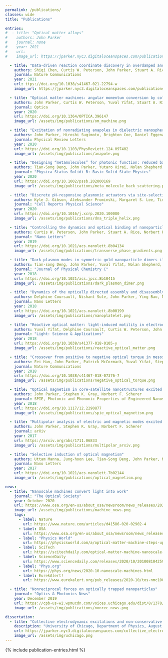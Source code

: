 ```yaml
---
permalink: /publications/
classes: wide
title: "Publications"

entries:
#  - title: "Optical matter alloys"
#    authors: John Parker
#    journal: none
#    year: 2021
#    url:
#    image_url: https://jparker.nyc3.digitaloceanspaces.com/publications/om_alloy_teaser.svg

  - title: "Data-driven reaction coordinate discovery in overdamped and non-conservative systems: application to optical matter structural isomerization"
    authors: Shiqi Chen, Curtis W. Peterson, John Parker, Stuart A. Rice, Andrew L. Ferguson & Norbert F. Scherer
    journal: Nature Communications
    year: 2021
    url: ttps://doi.org/10.1038/s41467-021-22794-w
    image_url: https://jparker.nyc3.digitaloceanspaces.com/publications/data_driven_reaction_teaser.png

  - title: "Optical matter machines: angular momentum conversion by collective modes in optically bound nanoparticle arrays"
    authors: John Parker, Curtis W. Peterson, Yuval Yifat, Stuart A. Rice, Zijie Yan, Stephen K. Gray, Norbert F. Scherer
    journal: Optica
    year: 2020
    url: https://doi.org/10.1364/OPTICA.396147
    image_url: /assets/img/publications/om_machine.png

  - title: "Excitation of nonradiating anapoles in dielectric nanospheres"
    authors: John Parker, Hiroshi Sugimoto, Brighton Coe, Daniel Eggena, Minoru Fujii, Norbert F. Scherer, Stephen K. Gray, Uttam Manna
    journal: Physical Review Letters
    year: 2020
    url: https://doi.org/10.1103/PhysRevLett.124.097402
    image_url: /assets/img/publications/anapole.png

  - title: "Designing “metamolecules” for photonic function: reduced back scattering"
    authors: Tian-Song Deng, John Parker, Yutaro Hirai, Nolan Shepherd, Hiroshi Yabu, Norbert F. Scherer
    journal: "Physica Status Solidi B: Basic Solid State Physics"
    year: 2020
    url: https://doi.org/10.1002/pssb.202000169
    image_url: /assets/img/publications/meta_molecule_back_scattering.png

  - title: "Discrete pH-responsive plasmonic actuators via site-selective encoding of nanoparticles with DNA triple helix motif"
    authors: Kyle J. Gibson, Aleksander Prominski, Margaret S. Lee, Timothy M. Cronin, John Parker, Yossi Weizmann
    journal: "Cell Reports Physical Science"
    year: 2020
    url: https://doi.org/10.1016/j.xcrp.2020.100080
    image_url: /assets/img/publications/dna_triple_helix.png

  - title: "Controlling the dynamics and optical binding of nanoparticle homodimers with transverse phase gradients"
    authors: Curtis W. Peterson, John Parker, Stuart A. Rice, Norbert F. Scherer
    journal: "Nano Letters"
    year: 2019
    url: https://doi.org/10.1021/acs.nanolett.8b04134
    image_url: /assets/img/publications/transverse_phase_gradients.png

  - title: "Dark plasmon modes in symmetric gold nanoparticle dimers illuminated by focused cylindrical vector beams"
    authors: Tian-song Deng, John Parker, Yuval Yifat, Nolan Shepherd, Norbert F. Scherer
    journal: "Journal of Physical Chemistry C"
    year: 2018
    url: https://doi.org/10.1021/acs.jpcc.8b10415
    image_url: /assets/img/publications/dark_plasmon_dimer.png

  - title: "Dynamics of the optically directed assembly and disassembly of gold nanoplatelet arrays"
    authors: Delphine Coursault, Nishant Sule, John Parker, Ying Bao, Norbert F. Scherer
    journal: Nano Letters
    year: 2018
    url: https://doi.org/10.1021/acs.nanolett.8b00199
    image_url: /assets/img/publications/nanoplatelet.png

  - title: "Reactive optical matter: light-induced motility in electrodynamically asymmetric nano-scale scatterers"
    authors: Yuval Yifat, Delphine Coursault, Curtis W. Peterson, John Parker, Ying Bao, Stephen K. Gray, Stuart A. Rice, Norbert F. Scherer
    journal: "Light: Science & Applications"
    year: 2018
    url: https://doi.org/10.1038/s41377-018-0105-y
    image_url: /assets/img/publications/reactive_optical_matter.png

  - title: "Crossover from positive to negative optical torque in mesoscale optical matter"
    authors: Fei Han, John Parker, Patrick McCormack, Yuval Yifat, Stephen K. Gray, Norbert F. Scherer, Zijie Yan
    journal: Nature Communications
    year: 2018
    url: https://doi.org/10.1038/s41467-018-07376-7
    image_url: /assets/img/publications/negative_optical_torque.png

  - title: "Optical magnetism in core-satellite nanostructures excited by vector beams"
    authors: John Parker, Stephen K. Gray, Norbert F. Scherer
    journal: SPIE, Photonic and Phononic Properties of Engineered Nanostructures VIII
    year: 2018
    url: https://doi.org/10.1117/12.2290877
    image_url: /assets/img/publications/spie_optical_magnetism.png

  - title: "Multipolar analysis of electric and magnetic modes excited by vector beams in core-satellite nano-structures"
    authors: John Parker, Stephen K. Gray, Norbert F. Scherer
    journal: arXiv
    year: 2017
    url: https://arxiv.org/abs/1711.06833
    image_url: /assets/img/publications/multipolar_arxiv.png

  - title: "Selective induction of optical magnetism"
    authors: Uttam Manna, Jung-hoon Lee, Tian-Song Deng, John Parker, Nolan Shepherd, Yossi Weizmann, Norbert F. Scherer
    journal: Nano Letters
    year: 2017
    url: https://doi.org/10.1021/acs.nanolett.7b02144
    image_url: /assets/img/publications/optical_magnetism.png

news:
  - title: "Nanoscale machines convert light into work"
    journal: "The Optical Society"
    year: October 2020
    url: https://www.osa.org/en-us/about_osa/newsroom/news_releases/2020/nanoscale_machines_convert_light_into_work/
    image_url: /assets/img/publications/machine_news.png
    tags:
      - label: Nature
        url: https://www.nature.com/articles/d41586-020-02902-4
      - label: OSA
        url: https://www.osa.org/en-us/about_osa/newsroom/news_releases/2020/nanoscale_machines_convert_light_into_work/
      - label: "Physics World"
        url: https://physicsworld.com/a/optical-matter-machine-steps-up-a-gear/
      - label: SciTech
        url: https://scitechdaily.com/optical-matter-machine-nanoscale-machines-convert-light-into-work/
      - label: ScienceDaily
        url: https://www.sciencedaily.com/releases/2020/10/201008104259.htm
      - label: "Phys.org"
        url: https://phys.org/news/2020-10-nanoscale-machines.html
      - label: EurekAlert!
        url: https://www.eurekalert.org/pub_releases/2020-10/tos-nmc100520.php

  - title: "Nonreciprocal forces on optically trapped nanoparticles"
    journal: "Optics & Photonics News"
    year: December 2019
    url: https://cpb-us-w2.wpmucdn.com/voices.uchicago.edu/dist/8/1378/files/2020/02/35_OPN_12_19.pdf
    image_url: /assets/img/publications/nonrec_news.png

dissertation:
  - title: "Collective electrodynamic excitations and non-conservative dynamics in optical matter and meta-atom systems"
    description: "University of Chicago, Department of Physics, August 2020"
    url: https://jparker.nyc3.digitaloceanspaces.com/collective_electrodynamic_excitations_and_non-conservative_dynamics_in_optical_matter_and_meta-atom_systems.pdf
    image_url: /assets/img/uchicago.png
---
```


{% include publication-entries.html %}
